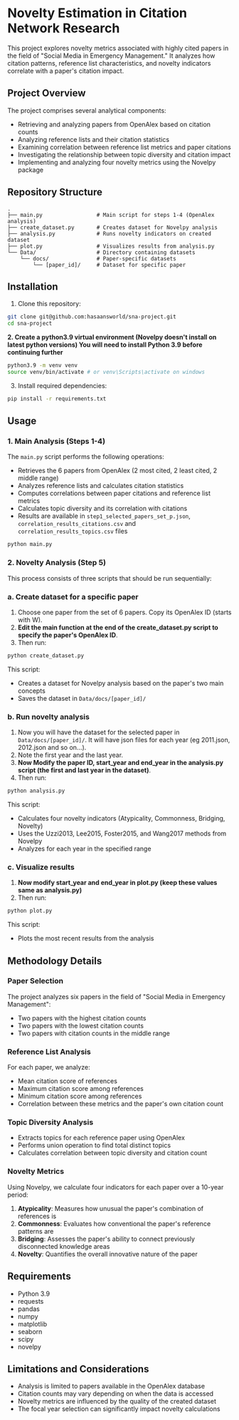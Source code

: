 # Novelty Estimation in Citation Network Research

This project explores novelty metrics associated with highly cited papers in the field of "Social Media in Emergency Management." It analyzes how citation patterns, reference list characteristics, and novelty indicators correlate with a paper's citation impact.

## Project Overview

The project comprises several analytical components:
- Retrieving and analyzing papers from OpenAlex based on citation counts
- Analyzing reference lists and their citation statistics
- Examining correlation between reference list metrics and paper citations
- Investigating the relationship between topic diversity and citation impact
- Implementing and analyzing four novelty metrics using the Novelpy package

## Repository Structure

```
.
├── main.py                 # Main script for steps 1-4 (OpenAlex analysis)
├── create_dataset.py       # Creates dataset for Novelpy analysis
├── analysis.py             # Runs novelty indicators on created dataset
├── plot.py                 # Visualizes results from analysis.py
└── Data/                   # Directory containing datasets
    └── docs/               # Paper-specific datasets
        └── [paper_id]/     # Dataset for specific paper
```

## Installation

1. Clone this repository:
```bash
git clone git@github.com:hasaansworld/sna-project.git
cd sna-project
```

**2. Create a python3.9 virtual environment (Novelpy doesn't install on latest python versions)
   You will need to install Python 3.9 before continuing further**

```bash
python3.9 -m venv venv
source venv/bin/activate # or venv\Scripts\activate on windows
```

3. Install required dependencies:
```bash
pip install -r requirements.txt
```

## Usage

### 1. Main Analysis (Steps 1-4)

The `main.py` script performs the following operations:
- Retrieves the 6 papers from OpenAlex (2 most cited, 2 least cited, 2 middle range)
- Analyzes reference lists and calculates citation statistics
- Computes correlations between paper citations and reference list metrics
- Calculates topic diversity and its correlation with citations
- Results are available in `step1_selected_papers_set_p.json`, `correlation_results_citations.csv` and `correlation_results_topics.csv` files

```bash
python main.py
```

### 2. Novelty Analysis (Step 5)

This process consists of three scripts that should be run sequentially:

### a. Create dataset for a specific paper
1. Choose one paper from the set of 6 papers. Copy its OpenAlex ID (starts with W).
2. **Edit the main function at the end of the create_dataset.py script to specify the paper's OpenAlex ID**.
3. Then run:

```bash
python create_dataset.py
```

This script:
- Creates a dataset for Novelpy analysis based on the paper's two main concepts
- Saves the dataset in `Data/docs/[paper_id]/`

### b. Run novelty analysis
1. Now you will have the dataset for the selected paper in `Data/docs/[paper_id]/`. It will have json files for each year (eg 2011.json, 2012.json and so on...).
2. Note the first year and the last year. 
3. **Now Modify the paper ID, start_year and end_year in the analysis.py script (the first and last year in the dataset)**.
4. Then run:

```bash
python analysis.py
```

This script:
- Calculates four novelty indicators (Atypicality, Commonness, Bridging, Novelty)
- Uses the Uzzi2013, Lee2015, Foster2015, and Wang2017 methods from Novelpy
- Analyzes for each year in the specified range

### c. Visualize results
1. **Now modify start_year and end_year in plot.py (keep these values same as analysis.py)**
2. Then run:
```bash
python plot.py
```
This script:
- Plots the most recent results from the analysis

## Methodology Details

### Paper Selection
The project analyzes six papers in the field of "Social Media in Emergency Management":
- Two papers with the highest citation counts
- Two papers with the lowest citation counts
- Two papers with citation counts in the middle range

### Reference List Analysis
For each paper, we analyze:
- Mean citation score of references
- Maximum citation score among references
- Minimum citation score among references
- Correlation between these metrics and the paper's own citation count

### Topic Diversity Analysis
- Extracts topics for each reference paper using OpenAlex
- Performs union operation to find total distinct topics
- Calculates correlation between topic diversity and citation count

### Novelty Metrics
Using Novelpy, we calculate four indicators for each paper over a 10-year period:
1. **Atypicality**: Measures how unusual the paper's combination of references is
2. **Commonness**: Evaluates how conventional the paper's reference patterns are
3. **Bridging**: Assesses the paper's ability to connect previously disconnected knowledge areas
4. **Novelty**: Quantifies the overall innovative nature of the paper

## Requirements

- Python 3.9
- requests
- pandas
- numpy
- matplotlib
- seaborn
- scipy
- novelpy

## Limitations and Considerations

- Analysis is limited to papers available in the OpenAlex database
- Citation counts may vary depending on when the data is accessed
- Novelty metrics are influenced by the quality of the created dataset
- The focal year selection can significantly impact novelty calculations

